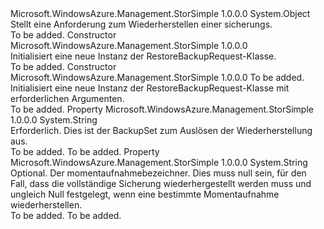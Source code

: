 <Type Name="RestoreBackupRequest" FullName="Microsoft.WindowsAzure.Management.StorSimple.Models.RestoreBackupRequest">
  <TypeSignature Language="C#" Value="public class RestoreBackupRequest" />
  <TypeSignature Language="ILAsm" Value=".class public auto ansi beforefieldinit RestoreBackupRequest extends System.Object" />
  <TypeSignature Language="DocId" Value="T:Microsoft.WindowsAzure.Management.StorSimple.Models.RestoreBackupRequest" />
  <TypeSignature Language="VB.NET" Value="Public Class RestoreBackupRequest" />
  <TypeSignature Language="F#" Value="type RestoreBackupRequest = class" />
  <AssemblyInfo>
    <AssemblyName>Microsoft.WindowsAzure.Management.StorSimple</AssemblyName>
    <AssemblyVersion>1.0.0.0</AssemblyVersion>
  </AssemblyInfo>
  <Base>
    <BaseTypeName>System.Object</BaseTypeName>
  </Base>
  <Interfaces />
  <Docs>
    <summary>
            Stellt eine Anforderung zum Wiederherstellen einer sicherungs.
            </summary>
    <remarks>To be added.</remarks>
  </Docs>
  <Members>
    <Member MemberName=".ctor">
      <MemberSignature Language="C#" Value="public RestoreBackupRequest ();" />
      <MemberSignature Language="ILAsm" Value=".method public hidebysig specialname rtspecialname instance void .ctor() cil managed" />
      <MemberSignature Language="DocId" Value="M:Microsoft.WindowsAzure.Management.StorSimple.Models.RestoreBackupRequest.#ctor" />
      <MemberSignature Language="VB.NET" Value="Public Sub New ()" />
      <MemberType>Constructor</MemberType>
      <AssemblyInfo>
        <AssemblyName>Microsoft.WindowsAzure.Management.StorSimple</AssemblyName>
        <AssemblyVersion>1.0.0.0</AssemblyVersion>
      </AssemblyInfo>
      <Parameters />
      <Docs>
        <summary>
            Initialisiert eine neue Instanz der RestoreBackupRequest-Klasse.
            </summary>
        <remarks>To be added.</remarks>
      </Docs>
    </Member>
    <Member MemberName=".ctor">
      <MemberSignature Language="C#" Value="public RestoreBackupRequest (string backupSetId);" />
      <MemberSignature Language="ILAsm" Value=".method public hidebysig specialname rtspecialname instance void .ctor(string backupSetId) cil managed" />
      <MemberSignature Language="DocId" Value="M:Microsoft.WindowsAzure.Management.StorSimple.Models.RestoreBackupRequest.#ctor(System.String)" />
      <MemberSignature Language="VB.NET" Value="Public Sub New (backupSetId As String)" />
      <MemberSignature Language="F#" Value="new Microsoft.WindowsAzure.Management.StorSimple.Models.RestoreBackupRequest : string -&gt; Microsoft.WindowsAzure.Management.StorSimple.Models.RestoreBackupRequest" Usage="new Microsoft.WindowsAzure.Management.StorSimple.Models.RestoreBackupRequest backupSetId" />
      <MemberType>Constructor</MemberType>
      <AssemblyInfo>
        <AssemblyName>Microsoft.WindowsAzure.Management.StorSimple</AssemblyName>
        <AssemblyVersion>1.0.0.0</AssemblyVersion>
      </AssemblyInfo>
      <Parameters>
        <Parameter Name="backupSetId" Type="System.String" />
      </Parameters>
      <Docs>
        <param name="backupSetId">To be added.</param>
        <summary>
            Initialisiert eine neue Instanz der RestoreBackupRequest-Klasse mit erforderlichen Argumenten.
            </summary>
        <remarks>To be added.</remarks>
      </Docs>
    </Member>
    <Member MemberName="BackupSetId">
      <MemberSignature Language="C#" Value="public string BackupSetId { get; set; }" />
      <MemberSignature Language="ILAsm" Value=".property instance string BackupSetId" />
      <MemberSignature Language="DocId" Value="P:Microsoft.WindowsAzure.Management.StorSimple.Models.RestoreBackupRequest.BackupSetId" />
      <MemberSignature Language="VB.NET" Value="Public Property BackupSetId As String" />
      <MemberSignature Language="F#" Value="member this.BackupSetId : string with get, set" Usage="Microsoft.WindowsAzure.Management.StorSimple.Models.RestoreBackupRequest.BackupSetId" />
      <MemberType>Property</MemberType>
      <AssemblyInfo>
        <AssemblyName>Microsoft.WindowsAzure.Management.StorSimple</AssemblyName>
        <AssemblyVersion>1.0.0.0</AssemblyVersion>
      </AssemblyInfo>
      <ReturnValue>
        <ReturnType>System.String</ReturnType>
      </ReturnValue>
      <Docs>
        <summary>
            Erforderlich. Dies ist der BackupSet zum Auslösen der Wiederherstellung aus.
            </summary>
        <value>To be added.</value>
        <remarks>To be added.</remarks>
      </Docs>
    </Member>
    <Member MemberName="SnapshotId">
      <MemberSignature Language="C#" Value="public string SnapshotId { get; set; }" />
      <MemberSignature Language="ILAsm" Value=".property instance string SnapshotId" />
      <MemberSignature Language="DocId" Value="P:Microsoft.WindowsAzure.Management.StorSimple.Models.RestoreBackupRequest.SnapshotId" />
      <MemberSignature Language="VB.NET" Value="Public Property SnapshotId As String" />
      <MemberSignature Language="F#" Value="member this.SnapshotId : string with get, set" Usage="Microsoft.WindowsAzure.Management.StorSimple.Models.RestoreBackupRequest.SnapshotId" />
      <MemberType>Property</MemberType>
      <AssemblyInfo>
        <AssemblyName>Microsoft.WindowsAzure.Management.StorSimple</AssemblyName>
        <AssemblyVersion>1.0.0.0</AssemblyVersion>
      </AssemblyInfo>
      <ReturnValue>
        <ReturnType>System.String</ReturnType>
      </ReturnValue>
      <Docs>
        <summary>
            Optional. Der momentaufnahmebezeichner. Dies muss null sein, für den Fall, dass die vollständige Sicherung wiederhergestellt werden muss und ungleich Null festgelegt, wenn eine bestimmte Momentaufnahme wiederherstellen.
            </summary>
        <value>To be added.</value>
        <remarks>To be added.</remarks>
      </Docs>
    </Member>
  </Members>
</Type>